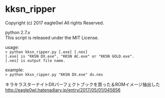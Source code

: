 # kksn_ripper

Copyright (c) 2017 eagle0wl All rights Reserved.  

python 2.7.x  
This script is released under the MIT License.  

usage:  
`> python kksn_ripper.py [.exe] [.nes]`  
`[.exe] is "KKSN DX.exe", "KKSN AC.exe" or "KKSN GOLD.exe".`  
`[.nes] is output file name.`  

example:  
`> python kksn_ripper.py "KKSN DX.exe" dx.nes`  

キラキラスターナイトDXパーフェクトブックを買った＆ROMイメージ抽出した  
http://eagle0wl.hatenadiary.jp/entry/2017/05/01/045856
